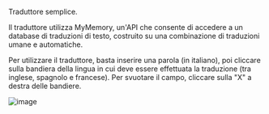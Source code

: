 Traduttore semplice.

Il traduttore utilizza MyMemory, un'API che consente di accedere a un database di traduzioni di testo, costruito su una combinazione di traduzioni umane e automatiche.

Per utilizzare il traduttore, basta inserire una parola (in italiano), poi cliccare sulla bandiera della lingua in cui deve essere effettuata la traduzione (tra inglese, spagnolo e francese).
Per svuotare il campo, cliccare sulla "X" a destra delle bandiere.

![image](https://github.com/user-attachments/assets/8f6a2a0d-3703-4aac-bf0d-000a2d6bf3de)
